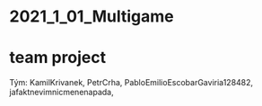 # 2021_1_01_Multigame
# team project
Tým:
KamilKrivanek,
PetrCrha,
PabloEmilioEscobarGaviria128482,
jafaktnevimnicmenenapada,
